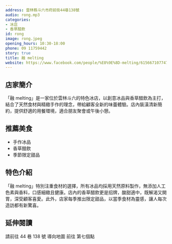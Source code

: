 ```yaml
---
address: 雲林縣斗六市府前街44巷138號
audio: rong.mp3
categories:
- 冰店
- 香草醋飲
id: rong
image: rong.jpeg
opening_hours: 10:30-18:00
phone: 09 11759442
story: true
title: 融 melting
website: https://www.facebook.com/people/%E8%9E%8D-melting/61566710774786/?_rdr
---
```


## 店家簡介

「融 melting」是一家位於雲林斗六的特色冰店，以創意冰品與香草醋飲為主打，結合了天然食材與精緻手作的理念，帶給顧客全新的味蕾體驗。店內裝潢清新簡約，提供舒適的用餐環境，適合朋友聚會或午後小憩。

## 推薦美食

- 手作冰品
- 香草醋飲
- 季節限定甜品

## 特色介紹

「融 melting」特別注重食材的選擇，所有冰品均採用天然原料製作，無添加人工色素與香料，口感細緻且健康。店內的香草醋飲更是招牌，酸甜適中，既解渴又開胃，深受顧客喜愛。此外，店家每季推出限定甜品，以當季食材為靈感，讓人每次造訪都有新驚喜。

## 延伸閱讀

請前往 44 巷 138 號
導向地圖
前往 第七個點